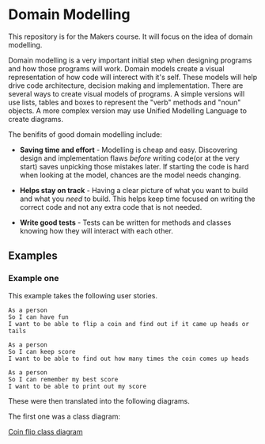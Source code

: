 # Domain Modelling

This repository is for the Makers course. It will focus on the idea of domain modelling.

Domain modelling is a very important initial step when designing programs and how those programs will work. Domain models create a visual representation of how code will interect with it's self. These models will help drive code architecture, decision making and implementation. There are several ways to create visual models of programs. A simple versions will use lists, tables and boxes to represent the "verb" methods and "noun" objects. A more complex version may use Unified Modelling Language to create diagrams.

The benifits of good domain modelling include:

* **Saving time and effort** - Modelling is cheap and easy. Discovering design and implementation flaws _before_ writing code(or at the very start) saves unpicking those mistakes later. If starting the code is hard when looking at the model, chances are the model needs changing.

* **Helps stay on track** - Having a clear picture of what you want to build and what you _need_ to build. This helps keep time focused on writing the correct code and not any extra code that is not needed.

* **Write good tests** - Tests can be written for methods and classes knowing how they will interact with each other. 

## Examples


### Example one

This example takes the following user stories.

```
As a person
So I can have fun
I want to be able to flip a coin and find out if it came up heads or tails
```
```
As a person
So I can keep score
I want to be able to find out how many times the coin comes up heads
```
```
As a person
So I can remember my best score
I want to be able to print out my score
```

These were then translated into the following diagrams.

The first one was a class diagram:

[Coin flip class diagram](img/coin-class-diagram.png)